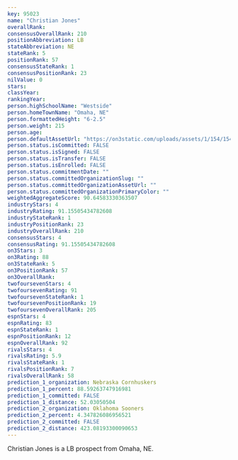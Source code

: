 ```yaml
---
key: 95023
name: "Christian Jones"
overallRank: 
consensusOverallRank: 210
positionAbbreviation: LB
stateAbbreviation: NE
stateRank: 5
positionRank: 57
consensusStateRank: 1
consensusPositionRank: 23
nilValue: 0
stars: 
classYear: 
rankingYear: 
person.highSchoolName: "Westside"
person.homeTownName: "Omaha, NE"
person.formattedHeight: "6-2.5"
person.weight: 215
person.age: 
person.defaultAssetUrl: "https://on3static.com/uploads/assets/1/154/154001.jpg"
person.status.isCommitted: FALSE
person.status.isSigned: FALSE
person.status.isTransfer: FALSE
person.status.isEnrolled: FALSE
person.status.commitmentDate: ""
person.status.committedOrganizationSlug: ""
person.status.committedOrganizationAssetUrl: ""
person.status.committedOrganizationPrimaryColor: ""
weightedAggregateScore: 90.64583330363507
industryStars: 4
industryRating: 91.15505434782608
industryStateRank: 1
industryPositionRank: 23
industryOverallRank: 210
consensusStars: 4
consensusRating: 91.15505434782608
on3Stars: 3
on3Rating: 88
on3StateRank: 5
on3PositionRank: 57
on3OverallRank: 
twofoursevenStars: 4
twofoursevenRating: 91
twofoursevenStateRank: 1
twofoursevenPositionRank: 19
twofoursevenOverallRank: 205
espnStars: 4
espnRating: 83
espnStateRank: 1
espnPositionRank: 12
espnOverallRank: 92
rivalsStars: 4
rivalsRating: 5.9
rivalsStateRank: 1
rivalsPositionRank: 7
rivalsOverallRank: 58
prediction_1_organization: Nebraska Cornhuskers
prediction_1_percent: 88.59263747916981
prediction_1_committed: FALSE
prediction_1_distance: 52.03050504
prediction_2_organization: Oklahoma Sooners
prediction_2_percent: 4.347826086956521
prediction_2_committed: FALSE
prediction_2_distance: 423.08193300090653
---
```

Christian Jones is a LB prospect from Omaha, NE.